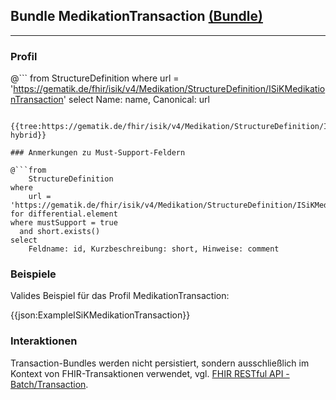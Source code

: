## Bundle MedikationTransaction [(Bundle)](https://www.hl7.org/fhir/R4/bundle.html)

---

### Profil

@```
from StructureDefinition where url = 'https://gematik.de/fhir/isik/v4/Medikation/StructureDefinition/ISiKMedikationTransaction' select Name: name, Canonical: url
```

{{tree:https://gematik.de/fhir/isik/v4/Medikation/StructureDefinition/ISiKMedikationTransaction, hybrid}}

### Anmerkungen zu Must-Support-Feldern

@```from
	StructureDefinition
where
    url = 'https://gematik.de/fhir/isik/v4/Medikation/StructureDefinition/ISiKMedikationTransaction'
for differential.element
where mustSupport = true
  and short.exists()
select
	Feldname: id, Kurzbeschreibung: short, Hinweise: comment
```

### Beispiele

Valides Beispiel für das Profil MedikationTransaction:

{{json:ExampleISiKMedikationTransaction}}

### Interaktionen

Transaction-Bundles werden nicht persistiert, sondern ausschließlich im Kontext von FHIR-Transaktionen verwendet, vgl. [FHIR RESTful API - Batch/Transaction](https://www.hl7.org/fhir/R4/http.html#transaction).
